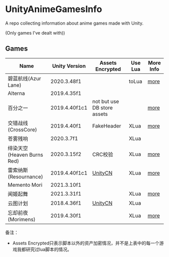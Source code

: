 # UnityAnimeGamesInfo

A repo collecting information about anime games made with Unity.

(Only games I've dealt with))

## Games

| Name | Unity Version |Assets Encrypted | Use Lua | More Info |
|------|---------------|-----------|---------|-----------|
| 碧蓝航线(Azur Lane) | 2020.3.48f1 | | toLua | [more](Info/AzurLane/AzurLane.md) |
| Alterna | 2019.4.35f1 | | | |
| 百分之一 | 2019.4.40f1c1 | not but use DB store assets | | [more](Info/OnePercent/OnePercent.md) |
| 交错战线(CrossCore) | 2019.4.40f1 | FakeHeader | XLua | [more](Info/CrossCore/CrossCore.md) |
| 苍雾残响 | 2020.3.7f1 | | XLua | |
| 绯染天空(Heaven Burns Red) | 2020.3.15f2 | CRC校验 | XLua | [more](Info/HeavenBurnsRed/HeavenBurnsRed.md) |
| 雷索纳斯(Resournance) | 2019.4.40f1c1 | [UnityCN](Info/UnityCN/UnityCN.md) | XLua | [more](Info/Resournance/Resournance.md) |
| Memento Mori | 2021.3.10f1 | | | |
| 闻姬起舞 | 2021.3.31f1 | | XLua | [more](Info/WenJiQiWu/WenJiQiWu.md) |
| 云图计划 | 2018.4.36f1 | [UnityCN](Info/UnityCN/UnityCN.md) | XLua |
| 忘却前夜(Morimens) | 2019.4.30f1 | | XLua | [more](Info/Morimens/Morimens.md) |

备注：
- Assets Encrypted只表示脚本以外的资产加密情况，并不是上表中的每一个游戏我都研究过lua脚本的情况。